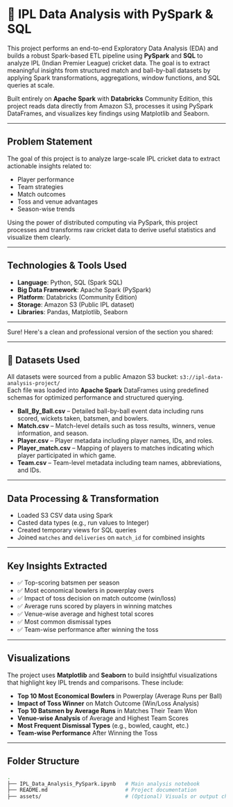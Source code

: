 
# 🏏 IPL Data Analysis with PySpark & SQL

This project performs an end-to-end Exploratory Data Analysis (EDA) and builds a robust Spark-based ETL pipeline using **PySpark** and **SQL** to analyze IPL (Indian Premier League) cricket data. The goal is to extract meaningful insights from structured match and ball-by-ball datasets by applying Spark transformations, aggregations, window functions, and SQL queries at scale.

Built entirely on **Apache** **Spark** with **Databricks** Community Edition, this project reads data directly from Amazon S3, processes it using PySpark DataFrames, and visualizes key findings using Matplotlib and Seaborn.

---

##  Problem Statement

The goal of this project is to analyze large-scale IPL cricket data to extract actionable insights related to:

- Player performance
- Team strategies
- Match outcomes
- Toss and venue advantages
- Season-wise trends

Using the power of distributed computing via PySpark, this project processes and transforms raw cricket data to derive useful statistics and visualize them clearly.

---

##  Technologies & Tools Used

- **Language**: Python, SQL (Spark SQL)
- **Big Data Framework**: Apache Spark (PySpark)
- **Platform**: Databricks (Community Edition)
- **Storage**: Amazon S3 (Public IPL dataset)
- **Libraries**: Pandas, Matplotlib, Seaborn

---

Sure! Here's a clean and professional version of the section you shared:

---

## 📁 Datasets Used

All datasets were sourced from a public Amazon S3 bucket: `s3://ipl-data-analysis-project/`  
Each file was loaded into **Apache Spark** DataFrames using predefined schemas for optimized performance and structured querying.

- **Ball_By_Ball.csv** – Detailed ball-by-ball event data including runs scored, wickets taken, batsmen, and bowlers.  
- **Match.csv** – Match-level details such as toss results, winners, venue information, and season.  
- **Player.csv** – Player metadata including player names, IDs, and roles.  
- **Player_match.csv** – Mapping of players to matches indicating which player participated in which game.  
- **Team.csv** – Team-level metadata including team names, abbreviations, and IDs.

---

##  Data Processing & Transformation

- Loaded S3 CSV data using Spark
- Casted data types (e.g., run values to Integer)
- Created temporary views for SQL queries
- Joined `matches` and `deliveries` on `match_id` for combined insights

---

##  Key Insights Extracted

- ✅ Top-scoring batsmen per season
- ✅ Most economical bowlers in powerplay overs
- ✅ Impact of toss decision on match outcome (win/loss)
- ✅ Average runs scored by players in winning matches
- ✅ Venue-wise average and highest total scores
- ✅ Most common dismissal types
- ✅ Team-wise performance after winning the toss

---

##  Visualizations

The project uses **Matplotlib** and **Seaborn** to build insightful visualizations that highlight key IPL trends and comparisons. These include:

-  **Top 10 Most Economical Bowlers** in Powerplay (Average Runs per Ball)  
-  **Impact of Toss Winner** on Match Outcome (Win/Loss Analysis)  
-  **Top 10 Batsmen by Average Runs** in Matches Their Team Won  
-  **Venue-wise Analysis** of Average and Highest Team Scores  
-  **Most Frequent Dismissal Types** (e.g., bowled, caught, etc.)  
-  **Team-wise Performance** After Winning the Toss

---

##  Folder Structure

```bash
.
├── IPL_Data_Analysis_PySpark.ipynb   # Main analysis notebook
├── README.md                         # Project documentation
├── assets/                           # (Optional) Visuals or output charts
```
